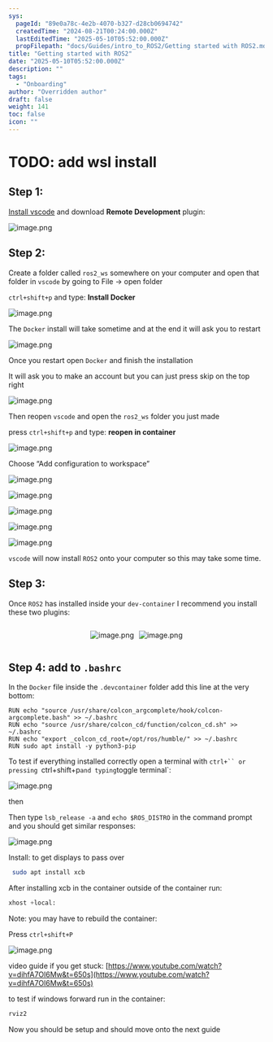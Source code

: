 ```yaml
---
sys:
  pageId: "89e0a78c-4e2b-4070-b327-d28cb0694742"
  createdTime: "2024-08-21T00:24:00.000Z"
  lastEditedTime: "2025-05-10T05:52:00.000Z"
  propFilepath: "docs/Guides/intro_to_ROS2/Getting started with ROS2.md"
title: "Getting started with ROS2"
date: "2025-05-10T05:52:00.000Z"
description: ""
tags:
  - "Onboarding"
author: "Overridden author"
draft: false
weight: 141
toc: false
icon: ""
---
```


# TODO: add wsl install

## Step 1:

[Install vscode](https://code.visualstudio.com/download) and download **Remote Development** plugin:

![image.png](https://prod-files-secure.s3.us-west-2.amazonaws.com/d518164a-d88e-44d1-a4ee-3adb3bd8bce0/efb52993-1881-4a40-b95e-6f020334f022/image.png?X-Amz-Algorithm=AWS4-HMAC-SHA256&X-Amz-Content-Sha256=UNSIGNED-PAYLOAD&X-Amz-Credential=ASIAZI2LB4667N3RGO5Y%2F20250720%2Fus-west-2%2Fs3%2Faws4_request&X-Amz-Date=20250720T040330Z&X-Amz-Expires=3600&X-Amz-Security-Token=IQoJb3JpZ2luX2VjEJr%2F%2F%2F%2F%2F%2F%2F%2F%2F%2FwEaCXVzLXdlc3QtMiJIMEYCIQDyb3rTri%2BAemPcjoJl3IWBZZ95MxLTdlt6JVyPmNsChAIhAJC%2ByfQCkv2Lm3C8GUyZrldklVJp8YmvP08h7URQDcPqKogECLP%2F%2F%2F%2F%2F%2F%2F%2F%2F%2FwEQABoMNjM3NDIzMTgzODA1IgxACMb1wmSdlMwr3Ecq3ANmwd4u%2Bl2Y%2B5m9GqajzSTnKtF7mjFk77qLOAY5J5VsQu2%2BeY4zxp080GMfnTIAoji2MreJue4vsDiuhigsdqq%2BapnuZNXpEq8kJly8k%2FtwLy8OfLVEKoDtMI1y04anz%2Bj9X35g5%2FA9iffv3%2BbHHsG%2B1Y6BxWHX4ralG4j93g9M%2FgMOWBcHnUtsxM3riLNfnUP9Zj%2FIBKoGwAoA2lYN%2BUpJNOq7xJzML6aPvi5yUE2RM2IETFk81mJ94PKCpsypOH0WHanpXePxWKJciTfzW8yJr9ma9PVSyZaHfpumBWqWoTrcv4qKjkQVdfzyPfDKmXNlw1laEOkZZHfeX2F2InnfihGDCyLe%2BJV6rB9wnu3PBQQ5%2FaCQG8LeHzPsiHATT2nBCOo9CPlFTiO%2FHAeij1TO4ufW9sxmuksIIOAlS7JDEQkhf2rIBNiIcd63F2n8QBnr0adyGPgU1pUQdAgrsX9X1ouNdD4Qn6o8hvIYDTWeVdZKSYEfHHUM3I1yJid9K1YRxljqbMkbA7gnpQ3eFvmWR3LjcsO1XLISTclEEe8oGH%2F1v8%2BCYQMjrjOganiTksZuNQDF0HmPiq7ut13ENW%2BCRtw2qW7LVkCfyOnrhXlP4%2BrM1%2F5zgFf3nYDRaTDrlvHDBjqkARUtfK2RAdvLvpVA8WzvROwR9Tss4HGvpxfRSdcQDg8tDZYh0chVSErsmQN2QnoqTMgNDJucOPWkLqxhmNkKN1GNPGyd%2BiGdPfZJkr8MQYDRbIZOQLLPx0AYVfcPW4YRdRuCk1x5ghKPpa9ucvlHkKwFK2RudFqrwuDVUcv1kpulOq9WhV1BDCk1kbBQj%2BkFLkWEUUyU7EiiwZb8T1CpVenW7pMV&X-Amz-Signature=953c982a64f92fe60782845052b49ab70a32f54d7b1e8e2380858c94d48b0402&X-Amz-SignedHeaders=host&x-amz-checksum-mode=ENABLED&x-id=GetObject)

## Step 2:

Create a folder called `ros2_ws` somewhere on your computer and open that folder in `vscode` by going to File → open folder 

`ctrl+shift+p` and type: **Install Docker**

![image.png](https://prod-files-secure.s3.us-west-2.amazonaws.com/d518164a-d88e-44d1-a4ee-3adb3bd8bce0/2269dc0e-1cd5-47ff-bceb-c04ad9b2eab0/image.png?X-Amz-Algorithm=AWS4-HMAC-SHA256&X-Amz-Content-Sha256=UNSIGNED-PAYLOAD&X-Amz-Credential=ASIAZI2LB4667N3RGO5Y%2F20250720%2Fus-west-2%2Fs3%2Faws4_request&X-Amz-Date=20250720T040330Z&X-Amz-Expires=3600&X-Amz-Security-Token=IQoJb3JpZ2luX2VjEJr%2F%2F%2F%2F%2F%2F%2F%2F%2F%2FwEaCXVzLXdlc3QtMiJIMEYCIQDyb3rTri%2BAemPcjoJl3IWBZZ95MxLTdlt6JVyPmNsChAIhAJC%2ByfQCkv2Lm3C8GUyZrldklVJp8YmvP08h7URQDcPqKogECLP%2F%2F%2F%2F%2F%2F%2F%2F%2F%2FwEQABoMNjM3NDIzMTgzODA1IgxACMb1wmSdlMwr3Ecq3ANmwd4u%2Bl2Y%2B5m9GqajzSTnKtF7mjFk77qLOAY5J5VsQu2%2BeY4zxp080GMfnTIAoji2MreJue4vsDiuhigsdqq%2BapnuZNXpEq8kJly8k%2FtwLy8OfLVEKoDtMI1y04anz%2Bj9X35g5%2FA9iffv3%2BbHHsG%2B1Y6BxWHX4ralG4j93g9M%2FgMOWBcHnUtsxM3riLNfnUP9Zj%2FIBKoGwAoA2lYN%2BUpJNOq7xJzML6aPvi5yUE2RM2IETFk81mJ94PKCpsypOH0WHanpXePxWKJciTfzW8yJr9ma9PVSyZaHfpumBWqWoTrcv4qKjkQVdfzyPfDKmXNlw1laEOkZZHfeX2F2InnfihGDCyLe%2BJV6rB9wnu3PBQQ5%2FaCQG8LeHzPsiHATT2nBCOo9CPlFTiO%2FHAeij1TO4ufW9sxmuksIIOAlS7JDEQkhf2rIBNiIcd63F2n8QBnr0adyGPgU1pUQdAgrsX9X1ouNdD4Qn6o8hvIYDTWeVdZKSYEfHHUM3I1yJid9K1YRxljqbMkbA7gnpQ3eFvmWR3LjcsO1XLISTclEEe8oGH%2F1v8%2BCYQMjrjOganiTksZuNQDF0HmPiq7ut13ENW%2BCRtw2qW7LVkCfyOnrhXlP4%2BrM1%2F5zgFf3nYDRaTDrlvHDBjqkARUtfK2RAdvLvpVA8WzvROwR9Tss4HGvpxfRSdcQDg8tDZYh0chVSErsmQN2QnoqTMgNDJucOPWkLqxhmNkKN1GNPGyd%2BiGdPfZJkr8MQYDRbIZOQLLPx0AYVfcPW4YRdRuCk1x5ghKPpa9ucvlHkKwFK2RudFqrwuDVUcv1kpulOq9WhV1BDCk1kbBQj%2BkFLkWEUUyU7EiiwZb8T1CpVenW7pMV&X-Amz-Signature=08d7c09d3d9d2dbbd73dde6a91641d5f4ff43f7541ff23fe0527607d5d56dde3&X-Amz-SignedHeaders=host&x-amz-checksum-mode=ENABLED&x-id=GetObject)

The `Docker` install will take sometime and at the end it will ask you to restart

![image.png](https://prod-files-secure.s3.us-west-2.amazonaws.com/d518164a-d88e-44d1-a4ee-3adb3bd8bce0/ed233f78-be33-4b1f-b89c-9c346c0e961e/image.png?X-Amz-Algorithm=AWS4-HMAC-SHA256&X-Amz-Content-Sha256=UNSIGNED-PAYLOAD&X-Amz-Credential=ASIAZI2LB4667N3RGO5Y%2F20250720%2Fus-west-2%2Fs3%2Faws4_request&X-Amz-Date=20250720T040330Z&X-Amz-Expires=3600&X-Amz-Security-Token=IQoJb3JpZ2luX2VjEJr%2F%2F%2F%2F%2F%2F%2F%2F%2F%2FwEaCXVzLXdlc3QtMiJIMEYCIQDyb3rTri%2BAemPcjoJl3IWBZZ95MxLTdlt6JVyPmNsChAIhAJC%2ByfQCkv2Lm3C8GUyZrldklVJp8YmvP08h7URQDcPqKogECLP%2F%2F%2F%2F%2F%2F%2F%2F%2F%2FwEQABoMNjM3NDIzMTgzODA1IgxACMb1wmSdlMwr3Ecq3ANmwd4u%2Bl2Y%2B5m9GqajzSTnKtF7mjFk77qLOAY5J5VsQu2%2BeY4zxp080GMfnTIAoji2MreJue4vsDiuhigsdqq%2BapnuZNXpEq8kJly8k%2FtwLy8OfLVEKoDtMI1y04anz%2Bj9X35g5%2FA9iffv3%2BbHHsG%2B1Y6BxWHX4ralG4j93g9M%2FgMOWBcHnUtsxM3riLNfnUP9Zj%2FIBKoGwAoA2lYN%2BUpJNOq7xJzML6aPvi5yUE2RM2IETFk81mJ94PKCpsypOH0WHanpXePxWKJciTfzW8yJr9ma9PVSyZaHfpumBWqWoTrcv4qKjkQVdfzyPfDKmXNlw1laEOkZZHfeX2F2InnfihGDCyLe%2BJV6rB9wnu3PBQQ5%2FaCQG8LeHzPsiHATT2nBCOo9CPlFTiO%2FHAeij1TO4ufW9sxmuksIIOAlS7JDEQkhf2rIBNiIcd63F2n8QBnr0adyGPgU1pUQdAgrsX9X1ouNdD4Qn6o8hvIYDTWeVdZKSYEfHHUM3I1yJid9K1YRxljqbMkbA7gnpQ3eFvmWR3LjcsO1XLISTclEEe8oGH%2F1v8%2BCYQMjrjOganiTksZuNQDF0HmPiq7ut13ENW%2BCRtw2qW7LVkCfyOnrhXlP4%2BrM1%2F5zgFf3nYDRaTDrlvHDBjqkARUtfK2RAdvLvpVA8WzvROwR9Tss4HGvpxfRSdcQDg8tDZYh0chVSErsmQN2QnoqTMgNDJucOPWkLqxhmNkKN1GNPGyd%2BiGdPfZJkr8MQYDRbIZOQLLPx0AYVfcPW4YRdRuCk1x5ghKPpa9ucvlHkKwFK2RudFqrwuDVUcv1kpulOq9WhV1BDCk1kbBQj%2BkFLkWEUUyU7EiiwZb8T1CpVenW7pMV&X-Amz-Signature=221e18483138696e599f04f39e6c255f67d11e6fb9831e9ef930bf60af88a7bd&X-Amz-SignedHeaders=host&x-amz-checksum-mode=ENABLED&x-id=GetObject)

Once you restart open `Docker` and finish the installation

It will ask you to make an account but you can just press skip on the top right

![image.png](https://prod-files-secure.s3.us-west-2.amazonaws.com/d518164a-d88e-44d1-a4ee-3adb3bd8bce0/21010ad9-1659-4fd9-9f59-9932a09b2a3d/image.png?X-Amz-Algorithm=AWS4-HMAC-SHA256&X-Amz-Content-Sha256=UNSIGNED-PAYLOAD&X-Amz-Credential=ASIAZI2LB4667N3RGO5Y%2F20250720%2Fus-west-2%2Fs3%2Faws4_request&X-Amz-Date=20250720T040330Z&X-Amz-Expires=3600&X-Amz-Security-Token=IQoJb3JpZ2luX2VjEJr%2F%2F%2F%2F%2F%2F%2F%2F%2F%2FwEaCXVzLXdlc3QtMiJIMEYCIQDyb3rTri%2BAemPcjoJl3IWBZZ95MxLTdlt6JVyPmNsChAIhAJC%2ByfQCkv2Lm3C8GUyZrldklVJp8YmvP08h7URQDcPqKogECLP%2F%2F%2F%2F%2F%2F%2F%2F%2F%2FwEQABoMNjM3NDIzMTgzODA1IgxACMb1wmSdlMwr3Ecq3ANmwd4u%2Bl2Y%2B5m9GqajzSTnKtF7mjFk77qLOAY5J5VsQu2%2BeY4zxp080GMfnTIAoji2MreJue4vsDiuhigsdqq%2BapnuZNXpEq8kJly8k%2FtwLy8OfLVEKoDtMI1y04anz%2Bj9X35g5%2FA9iffv3%2BbHHsG%2B1Y6BxWHX4ralG4j93g9M%2FgMOWBcHnUtsxM3riLNfnUP9Zj%2FIBKoGwAoA2lYN%2BUpJNOq7xJzML6aPvi5yUE2RM2IETFk81mJ94PKCpsypOH0WHanpXePxWKJciTfzW8yJr9ma9PVSyZaHfpumBWqWoTrcv4qKjkQVdfzyPfDKmXNlw1laEOkZZHfeX2F2InnfihGDCyLe%2BJV6rB9wnu3PBQQ5%2FaCQG8LeHzPsiHATT2nBCOo9CPlFTiO%2FHAeij1TO4ufW9sxmuksIIOAlS7JDEQkhf2rIBNiIcd63F2n8QBnr0adyGPgU1pUQdAgrsX9X1ouNdD4Qn6o8hvIYDTWeVdZKSYEfHHUM3I1yJid9K1YRxljqbMkbA7gnpQ3eFvmWR3LjcsO1XLISTclEEe8oGH%2F1v8%2BCYQMjrjOganiTksZuNQDF0HmPiq7ut13ENW%2BCRtw2qW7LVkCfyOnrhXlP4%2BrM1%2F5zgFf3nYDRaTDrlvHDBjqkARUtfK2RAdvLvpVA8WzvROwR9Tss4HGvpxfRSdcQDg8tDZYh0chVSErsmQN2QnoqTMgNDJucOPWkLqxhmNkKN1GNPGyd%2BiGdPfZJkr8MQYDRbIZOQLLPx0AYVfcPW4YRdRuCk1x5ghKPpa9ucvlHkKwFK2RudFqrwuDVUcv1kpulOq9WhV1BDCk1kbBQj%2BkFLkWEUUyU7EiiwZb8T1CpVenW7pMV&X-Amz-Signature=192378340304a48800c7ee83a015133762704696af53be182b52b13d5c36bfcc&X-Amz-SignedHeaders=host&x-amz-checksum-mode=ENABLED&x-id=GetObject)

Then reopen `vscode` and open the `ros2_ws` folder you just made

press `ctrl+shift+p` and type: **reopen in container**

![image.png](https://prod-files-secure.s3.us-west-2.amazonaws.com/d518164a-d88e-44d1-a4ee-3adb3bd8bce0/4e93b8c2-41ad-488c-8095-c74205196118/image.png?X-Amz-Algorithm=AWS4-HMAC-SHA256&X-Amz-Content-Sha256=UNSIGNED-PAYLOAD&X-Amz-Credential=ASIAZI2LB4667N3RGO5Y%2F20250720%2Fus-west-2%2Fs3%2Faws4_request&X-Amz-Date=20250720T040330Z&X-Amz-Expires=3600&X-Amz-Security-Token=IQoJb3JpZ2luX2VjEJr%2F%2F%2F%2F%2F%2F%2F%2F%2F%2FwEaCXVzLXdlc3QtMiJIMEYCIQDyb3rTri%2BAemPcjoJl3IWBZZ95MxLTdlt6JVyPmNsChAIhAJC%2ByfQCkv2Lm3C8GUyZrldklVJp8YmvP08h7URQDcPqKogECLP%2F%2F%2F%2F%2F%2F%2F%2F%2F%2FwEQABoMNjM3NDIzMTgzODA1IgxACMb1wmSdlMwr3Ecq3ANmwd4u%2Bl2Y%2B5m9GqajzSTnKtF7mjFk77qLOAY5J5VsQu2%2BeY4zxp080GMfnTIAoji2MreJue4vsDiuhigsdqq%2BapnuZNXpEq8kJly8k%2FtwLy8OfLVEKoDtMI1y04anz%2Bj9X35g5%2FA9iffv3%2BbHHsG%2B1Y6BxWHX4ralG4j93g9M%2FgMOWBcHnUtsxM3riLNfnUP9Zj%2FIBKoGwAoA2lYN%2BUpJNOq7xJzML6aPvi5yUE2RM2IETFk81mJ94PKCpsypOH0WHanpXePxWKJciTfzW8yJr9ma9PVSyZaHfpumBWqWoTrcv4qKjkQVdfzyPfDKmXNlw1laEOkZZHfeX2F2InnfihGDCyLe%2BJV6rB9wnu3PBQQ5%2FaCQG8LeHzPsiHATT2nBCOo9CPlFTiO%2FHAeij1TO4ufW9sxmuksIIOAlS7JDEQkhf2rIBNiIcd63F2n8QBnr0adyGPgU1pUQdAgrsX9X1ouNdD4Qn6o8hvIYDTWeVdZKSYEfHHUM3I1yJid9K1YRxljqbMkbA7gnpQ3eFvmWR3LjcsO1XLISTclEEe8oGH%2F1v8%2BCYQMjrjOganiTksZuNQDF0HmPiq7ut13ENW%2BCRtw2qW7LVkCfyOnrhXlP4%2BrM1%2F5zgFf3nYDRaTDrlvHDBjqkARUtfK2RAdvLvpVA8WzvROwR9Tss4HGvpxfRSdcQDg8tDZYh0chVSErsmQN2QnoqTMgNDJucOPWkLqxhmNkKN1GNPGyd%2BiGdPfZJkr8MQYDRbIZOQLLPx0AYVfcPW4YRdRuCk1x5ghKPpa9ucvlHkKwFK2RudFqrwuDVUcv1kpulOq9WhV1BDCk1kbBQj%2BkFLkWEUUyU7EiiwZb8T1CpVenW7pMV&X-Amz-Signature=56ca2aee2cec8053dcc74b50c7c53072c17a2e799b1d827e1aa23d40b7639f38&X-Amz-SignedHeaders=host&x-amz-checksum-mode=ENABLED&x-id=GetObject)

Choose “Add configuration to workspace”

![image.png](https://prod-files-secure.s3.us-west-2.amazonaws.com/d518164a-d88e-44d1-a4ee-3adb3bd8bce0/9560b282-5060-4989-ba37-97e7b2c22476/image.png?X-Amz-Algorithm=AWS4-HMAC-SHA256&X-Amz-Content-Sha256=UNSIGNED-PAYLOAD&X-Amz-Credential=ASIAZI2LB4667N3RGO5Y%2F20250720%2Fus-west-2%2Fs3%2Faws4_request&X-Amz-Date=20250720T040330Z&X-Amz-Expires=3600&X-Amz-Security-Token=IQoJb3JpZ2luX2VjEJr%2F%2F%2F%2F%2F%2F%2F%2F%2F%2FwEaCXVzLXdlc3QtMiJIMEYCIQDyb3rTri%2BAemPcjoJl3IWBZZ95MxLTdlt6JVyPmNsChAIhAJC%2ByfQCkv2Lm3C8GUyZrldklVJp8YmvP08h7URQDcPqKogECLP%2F%2F%2F%2F%2F%2F%2F%2F%2F%2FwEQABoMNjM3NDIzMTgzODA1IgxACMb1wmSdlMwr3Ecq3ANmwd4u%2Bl2Y%2B5m9GqajzSTnKtF7mjFk77qLOAY5J5VsQu2%2BeY4zxp080GMfnTIAoji2MreJue4vsDiuhigsdqq%2BapnuZNXpEq8kJly8k%2FtwLy8OfLVEKoDtMI1y04anz%2Bj9X35g5%2FA9iffv3%2BbHHsG%2B1Y6BxWHX4ralG4j93g9M%2FgMOWBcHnUtsxM3riLNfnUP9Zj%2FIBKoGwAoA2lYN%2BUpJNOq7xJzML6aPvi5yUE2RM2IETFk81mJ94PKCpsypOH0WHanpXePxWKJciTfzW8yJr9ma9PVSyZaHfpumBWqWoTrcv4qKjkQVdfzyPfDKmXNlw1laEOkZZHfeX2F2InnfihGDCyLe%2BJV6rB9wnu3PBQQ5%2FaCQG8LeHzPsiHATT2nBCOo9CPlFTiO%2FHAeij1TO4ufW9sxmuksIIOAlS7JDEQkhf2rIBNiIcd63F2n8QBnr0adyGPgU1pUQdAgrsX9X1ouNdD4Qn6o8hvIYDTWeVdZKSYEfHHUM3I1yJid9K1YRxljqbMkbA7gnpQ3eFvmWR3LjcsO1XLISTclEEe8oGH%2F1v8%2BCYQMjrjOganiTksZuNQDF0HmPiq7ut13ENW%2BCRtw2qW7LVkCfyOnrhXlP4%2BrM1%2F5zgFf3nYDRaTDrlvHDBjqkARUtfK2RAdvLvpVA8WzvROwR9Tss4HGvpxfRSdcQDg8tDZYh0chVSErsmQN2QnoqTMgNDJucOPWkLqxhmNkKN1GNPGyd%2BiGdPfZJkr8MQYDRbIZOQLLPx0AYVfcPW4YRdRuCk1x5ghKPpa9ucvlHkKwFK2RudFqrwuDVUcv1kpulOq9WhV1BDCk1kbBQj%2BkFLkWEUUyU7EiiwZb8T1CpVenW7pMV&X-Amz-Signature=a1950c067d9f20aeef6d7b140d54bb19103273b95fd9af2093fd7a95441c2952&X-Amz-SignedHeaders=host&x-amz-checksum-mode=ENABLED&x-id=GetObject)

![image.png](https://prod-files-secure.s3.us-west-2.amazonaws.com/d518164a-d88e-44d1-a4ee-3adb3bd8bce0/2ee63f81-886b-48e8-a553-dc6e5eac99e4/image.png?X-Amz-Algorithm=AWS4-HMAC-SHA256&X-Amz-Content-Sha256=UNSIGNED-PAYLOAD&X-Amz-Credential=ASIAZI2LB4667N3RGO5Y%2F20250720%2Fus-west-2%2Fs3%2Faws4_request&X-Amz-Date=20250720T040330Z&X-Amz-Expires=3600&X-Amz-Security-Token=IQoJb3JpZ2luX2VjEJr%2F%2F%2F%2F%2F%2F%2F%2F%2F%2FwEaCXVzLXdlc3QtMiJIMEYCIQDyb3rTri%2BAemPcjoJl3IWBZZ95MxLTdlt6JVyPmNsChAIhAJC%2ByfQCkv2Lm3C8GUyZrldklVJp8YmvP08h7URQDcPqKogECLP%2F%2F%2F%2F%2F%2F%2F%2F%2F%2FwEQABoMNjM3NDIzMTgzODA1IgxACMb1wmSdlMwr3Ecq3ANmwd4u%2Bl2Y%2B5m9GqajzSTnKtF7mjFk77qLOAY5J5VsQu2%2BeY4zxp080GMfnTIAoji2MreJue4vsDiuhigsdqq%2BapnuZNXpEq8kJly8k%2FtwLy8OfLVEKoDtMI1y04anz%2Bj9X35g5%2FA9iffv3%2BbHHsG%2B1Y6BxWHX4ralG4j93g9M%2FgMOWBcHnUtsxM3riLNfnUP9Zj%2FIBKoGwAoA2lYN%2BUpJNOq7xJzML6aPvi5yUE2RM2IETFk81mJ94PKCpsypOH0WHanpXePxWKJciTfzW8yJr9ma9PVSyZaHfpumBWqWoTrcv4qKjkQVdfzyPfDKmXNlw1laEOkZZHfeX2F2InnfihGDCyLe%2BJV6rB9wnu3PBQQ5%2FaCQG8LeHzPsiHATT2nBCOo9CPlFTiO%2FHAeij1TO4ufW9sxmuksIIOAlS7JDEQkhf2rIBNiIcd63F2n8QBnr0adyGPgU1pUQdAgrsX9X1ouNdD4Qn6o8hvIYDTWeVdZKSYEfHHUM3I1yJid9K1YRxljqbMkbA7gnpQ3eFvmWR3LjcsO1XLISTclEEe8oGH%2F1v8%2BCYQMjrjOganiTksZuNQDF0HmPiq7ut13ENW%2BCRtw2qW7LVkCfyOnrhXlP4%2BrM1%2F5zgFf3nYDRaTDrlvHDBjqkARUtfK2RAdvLvpVA8WzvROwR9Tss4HGvpxfRSdcQDg8tDZYh0chVSErsmQN2QnoqTMgNDJucOPWkLqxhmNkKN1GNPGyd%2BiGdPfZJkr8MQYDRbIZOQLLPx0AYVfcPW4YRdRuCk1x5ghKPpa9ucvlHkKwFK2RudFqrwuDVUcv1kpulOq9WhV1BDCk1kbBQj%2BkFLkWEUUyU7EiiwZb8T1CpVenW7pMV&X-Amz-Signature=38eaabf2baaa5b5707e10e456aca96a149860dcdd1f9e072c89d797722e0323c&X-Amz-SignedHeaders=host&x-amz-checksum-mode=ENABLED&x-id=GetObject)

![image.png](https://prod-files-secure.s3.us-west-2.amazonaws.com/d518164a-d88e-44d1-a4ee-3adb3bd8bce0/ae1580b2-b048-407e-aed9-b584224a7a04/image.png?X-Amz-Algorithm=AWS4-HMAC-SHA256&X-Amz-Content-Sha256=UNSIGNED-PAYLOAD&X-Amz-Credential=ASIAZI2LB4667N3RGO5Y%2F20250720%2Fus-west-2%2Fs3%2Faws4_request&X-Amz-Date=20250720T040330Z&X-Amz-Expires=3600&X-Amz-Security-Token=IQoJb3JpZ2luX2VjEJr%2F%2F%2F%2F%2F%2F%2F%2F%2F%2FwEaCXVzLXdlc3QtMiJIMEYCIQDyb3rTri%2BAemPcjoJl3IWBZZ95MxLTdlt6JVyPmNsChAIhAJC%2ByfQCkv2Lm3C8GUyZrldklVJp8YmvP08h7URQDcPqKogECLP%2F%2F%2F%2F%2F%2F%2F%2F%2F%2FwEQABoMNjM3NDIzMTgzODA1IgxACMb1wmSdlMwr3Ecq3ANmwd4u%2Bl2Y%2B5m9GqajzSTnKtF7mjFk77qLOAY5J5VsQu2%2BeY4zxp080GMfnTIAoji2MreJue4vsDiuhigsdqq%2BapnuZNXpEq8kJly8k%2FtwLy8OfLVEKoDtMI1y04anz%2Bj9X35g5%2FA9iffv3%2BbHHsG%2B1Y6BxWHX4ralG4j93g9M%2FgMOWBcHnUtsxM3riLNfnUP9Zj%2FIBKoGwAoA2lYN%2BUpJNOq7xJzML6aPvi5yUE2RM2IETFk81mJ94PKCpsypOH0WHanpXePxWKJciTfzW8yJr9ma9PVSyZaHfpumBWqWoTrcv4qKjkQVdfzyPfDKmXNlw1laEOkZZHfeX2F2InnfihGDCyLe%2BJV6rB9wnu3PBQQ5%2FaCQG8LeHzPsiHATT2nBCOo9CPlFTiO%2FHAeij1TO4ufW9sxmuksIIOAlS7JDEQkhf2rIBNiIcd63F2n8QBnr0adyGPgU1pUQdAgrsX9X1ouNdD4Qn6o8hvIYDTWeVdZKSYEfHHUM3I1yJid9K1YRxljqbMkbA7gnpQ3eFvmWR3LjcsO1XLISTclEEe8oGH%2F1v8%2BCYQMjrjOganiTksZuNQDF0HmPiq7ut13ENW%2BCRtw2qW7LVkCfyOnrhXlP4%2BrM1%2F5zgFf3nYDRaTDrlvHDBjqkARUtfK2RAdvLvpVA8WzvROwR9Tss4HGvpxfRSdcQDg8tDZYh0chVSErsmQN2QnoqTMgNDJucOPWkLqxhmNkKN1GNPGyd%2BiGdPfZJkr8MQYDRbIZOQLLPx0AYVfcPW4YRdRuCk1x5ghKPpa9ucvlHkKwFK2RudFqrwuDVUcv1kpulOq9WhV1BDCk1kbBQj%2BkFLkWEUUyU7EiiwZb8T1CpVenW7pMV&X-Amz-Signature=479f99079720f5c2ad7d782562b2f1922fcd9e8ceca5492816ba81e75db9ef89&X-Amz-SignedHeaders=host&x-amz-checksum-mode=ENABLED&x-id=GetObject)

![image.png](https://prod-files-secure.s3.us-west-2.amazonaws.com/d518164a-d88e-44d1-a4ee-3adb3bd8bce0/53255b28-f75e-430f-b9e3-c0ac8577e42b/image.png?X-Amz-Algorithm=AWS4-HMAC-SHA256&X-Amz-Content-Sha256=UNSIGNED-PAYLOAD&X-Amz-Credential=ASIAZI2LB4667N3RGO5Y%2F20250720%2Fus-west-2%2Fs3%2Faws4_request&X-Amz-Date=20250720T040330Z&X-Amz-Expires=3600&X-Amz-Security-Token=IQoJb3JpZ2luX2VjEJr%2F%2F%2F%2F%2F%2F%2F%2F%2F%2FwEaCXVzLXdlc3QtMiJIMEYCIQDyb3rTri%2BAemPcjoJl3IWBZZ95MxLTdlt6JVyPmNsChAIhAJC%2ByfQCkv2Lm3C8GUyZrldklVJp8YmvP08h7URQDcPqKogECLP%2F%2F%2F%2F%2F%2F%2F%2F%2F%2FwEQABoMNjM3NDIzMTgzODA1IgxACMb1wmSdlMwr3Ecq3ANmwd4u%2Bl2Y%2B5m9GqajzSTnKtF7mjFk77qLOAY5J5VsQu2%2BeY4zxp080GMfnTIAoji2MreJue4vsDiuhigsdqq%2BapnuZNXpEq8kJly8k%2FtwLy8OfLVEKoDtMI1y04anz%2Bj9X35g5%2FA9iffv3%2BbHHsG%2B1Y6BxWHX4ralG4j93g9M%2FgMOWBcHnUtsxM3riLNfnUP9Zj%2FIBKoGwAoA2lYN%2BUpJNOq7xJzML6aPvi5yUE2RM2IETFk81mJ94PKCpsypOH0WHanpXePxWKJciTfzW8yJr9ma9PVSyZaHfpumBWqWoTrcv4qKjkQVdfzyPfDKmXNlw1laEOkZZHfeX2F2InnfihGDCyLe%2BJV6rB9wnu3PBQQ5%2FaCQG8LeHzPsiHATT2nBCOo9CPlFTiO%2FHAeij1TO4ufW9sxmuksIIOAlS7JDEQkhf2rIBNiIcd63F2n8QBnr0adyGPgU1pUQdAgrsX9X1ouNdD4Qn6o8hvIYDTWeVdZKSYEfHHUM3I1yJid9K1YRxljqbMkbA7gnpQ3eFvmWR3LjcsO1XLISTclEEe8oGH%2F1v8%2BCYQMjrjOganiTksZuNQDF0HmPiq7ut13ENW%2BCRtw2qW7LVkCfyOnrhXlP4%2BrM1%2F5zgFf3nYDRaTDrlvHDBjqkARUtfK2RAdvLvpVA8WzvROwR9Tss4HGvpxfRSdcQDg8tDZYh0chVSErsmQN2QnoqTMgNDJucOPWkLqxhmNkKN1GNPGyd%2BiGdPfZJkr8MQYDRbIZOQLLPx0AYVfcPW4YRdRuCk1x5ghKPpa9ucvlHkKwFK2RudFqrwuDVUcv1kpulOq9WhV1BDCk1kbBQj%2BkFLkWEUUyU7EiiwZb8T1CpVenW7pMV&X-Amz-Signature=8cce41d5f8922b55d65bd1ea115e5a0d0bad9c92d8121f89f1f754bd9173385a&X-Amz-SignedHeaders=host&x-amz-checksum-mode=ENABLED&x-id=GetObject)

![image.png](https://prod-files-secure.s3.us-west-2.amazonaws.com/d518164a-d88e-44d1-a4ee-3adb3bd8bce0/7c562767-5af9-4ffb-97d1-327bcdf4ee00/image.png?X-Amz-Algorithm=AWS4-HMAC-SHA256&X-Amz-Content-Sha256=UNSIGNED-PAYLOAD&X-Amz-Credential=ASIAZI2LB4667N3RGO5Y%2F20250720%2Fus-west-2%2Fs3%2Faws4_request&X-Amz-Date=20250720T040330Z&X-Amz-Expires=3600&X-Amz-Security-Token=IQoJb3JpZ2luX2VjEJr%2F%2F%2F%2F%2F%2F%2F%2F%2F%2FwEaCXVzLXdlc3QtMiJIMEYCIQDyb3rTri%2BAemPcjoJl3IWBZZ95MxLTdlt6JVyPmNsChAIhAJC%2ByfQCkv2Lm3C8GUyZrldklVJp8YmvP08h7URQDcPqKogECLP%2F%2F%2F%2F%2F%2F%2F%2F%2F%2FwEQABoMNjM3NDIzMTgzODA1IgxACMb1wmSdlMwr3Ecq3ANmwd4u%2Bl2Y%2B5m9GqajzSTnKtF7mjFk77qLOAY5J5VsQu2%2BeY4zxp080GMfnTIAoji2MreJue4vsDiuhigsdqq%2BapnuZNXpEq8kJly8k%2FtwLy8OfLVEKoDtMI1y04anz%2Bj9X35g5%2FA9iffv3%2BbHHsG%2B1Y6BxWHX4ralG4j93g9M%2FgMOWBcHnUtsxM3riLNfnUP9Zj%2FIBKoGwAoA2lYN%2BUpJNOq7xJzML6aPvi5yUE2RM2IETFk81mJ94PKCpsypOH0WHanpXePxWKJciTfzW8yJr9ma9PVSyZaHfpumBWqWoTrcv4qKjkQVdfzyPfDKmXNlw1laEOkZZHfeX2F2InnfihGDCyLe%2BJV6rB9wnu3PBQQ5%2FaCQG8LeHzPsiHATT2nBCOo9CPlFTiO%2FHAeij1TO4ufW9sxmuksIIOAlS7JDEQkhf2rIBNiIcd63F2n8QBnr0adyGPgU1pUQdAgrsX9X1ouNdD4Qn6o8hvIYDTWeVdZKSYEfHHUM3I1yJid9K1YRxljqbMkbA7gnpQ3eFvmWR3LjcsO1XLISTclEEe8oGH%2F1v8%2BCYQMjrjOganiTksZuNQDF0HmPiq7ut13ENW%2BCRtw2qW7LVkCfyOnrhXlP4%2BrM1%2F5zgFf3nYDRaTDrlvHDBjqkARUtfK2RAdvLvpVA8WzvROwR9Tss4HGvpxfRSdcQDg8tDZYh0chVSErsmQN2QnoqTMgNDJucOPWkLqxhmNkKN1GNPGyd%2BiGdPfZJkr8MQYDRbIZOQLLPx0AYVfcPW4YRdRuCk1x5ghKPpa9ucvlHkKwFK2RudFqrwuDVUcv1kpulOq9WhV1BDCk1kbBQj%2BkFLkWEUUyU7EiiwZb8T1CpVenW7pMV&X-Amz-Signature=5ca20b26a16b26d6a0380ab7beebe9500d60f57b3ff31d7eeb259ce6166a84ec&X-Amz-SignedHeaders=host&x-amz-checksum-mode=ENABLED&x-id=GetObject)

`vscode` will now install `ROS2` onto your computer so this may take some time.

## Step 3:

Once `ROS2` has installed inside your `dev-container` I recommend you install these two plugins:

<div style="display: flex;flex-direction: row; column-gap:10px; max-width: 630px;justify-content: center;">
<div>

![image.png](https://prod-files-secure.s3.us-west-2.amazonaws.com/d518164a-d88e-44d1-a4ee-3adb3bd8bce0/3fc3d550-5a54-4ba1-ba6b-faa01cdb7369/image.png?X-Amz-Algorithm=AWS4-HMAC-SHA256&X-Amz-Content-Sha256=UNSIGNED-PAYLOAD&X-Amz-Credential=ASIAZI2LB4663HCMWCVI%2F20250720%2Fus-west-2%2Fs3%2Faws4_request&X-Amz-Date=20250720T040331Z&X-Amz-Expires=3600&X-Amz-Security-Token=IQoJb3JpZ2luX2VjEJr%2F%2F%2F%2F%2F%2F%2F%2F%2F%2FwEaCXVzLXdlc3QtMiJHMEUCICUqmp78zl1guZH8PCcAkFqegGTHCHH2ZIlfgp7s9%2FDpAiEA%2Fkmz8G2AWq28gETtzmCYTwd5PMF5EimNT1iphXSaLxIqiAQIs%2F%2F%2F%2F%2F%2F%2F%2F%2F%2F%2FARAAGgw2Mzc0MjMxODM4MDUiDCWhtNG1%2FYq3J%2F5B0yrcA4uLZSxpceT7UyIqXXSPb3fhsLvpvHhuI3qmrH4JlnsQaf%2BnZt4HlidKwuDRBfwIO%2Bz1KKLHwRC8Iy1x5a7MzCNzeToE%2FKdSk2u5wl9eQVQBA7KGOyRxPJ%2FV%2Fej%2BDkjctaNOPs3mu%2BL2%2FfyU%2BimTX5zgsWir%2Btm8yDrWAKC%2B6cjTAp2Z2YGpZpo%2FbeYdLNYsZQlknrGRB5cHG%2FOk39F%2FKoIVPxtFF0DXs4zEfldLz%2FQc0qMLEMpI0C7FnBpgLyWXUtA6Z45tk3TetH7uyOUybBNcaWOOabGe8dqzrHc%2BmXQs0BEuLMeyl818nK0wY8VMxE%2FpyS50FL8NpUCrGtCDmqhOapCe0u4v7cTtsj%2B2ciWCNy8nJ3nt5Ef%2F1PCC%2FoGOEGQGD0k5Q1%2FHZut46ofs6bs4EtkBe1NQvhBoPDGpgvAiPka24YnIriUFlTYcQzUS4OL6ZM8Em1wyqif3hCqKJ8QS0lKU4ubfZoG6WJjJbyY4VozHS2pkuskTEXBzErarStaVJOdd51TZWJ7baD2IC%2Bm1DZql9YcmYnstOusGnz2DHAFjdDvmIM%2FpIwmJjqvDHaQmUmyFvuSVPV%2Fe5RborpK7gp0SYCRWB2MfLlmcWkTePrw6tZFx0X8X%2B1PZMJiX8cMGOqUBwa3PUvACtEhbtnuoUDagQ7BWg9Us7tKgYCsI9SGkn%2BjCkU7oo%2FgTdHxTGz6Ao4nJrvnYvywa5GpZhxDzXq3OEWnSh0ZdNe7fU3hz806oMf%2FQbBeyAmFqMf3Y%2Bw53s73WUuYMkhx8eYqUG4Pn54e3ZshLCtgmhDaPIrLLcLLcOJFP3U0zCQNqcHW9nd4knRFR6TLeeGYg5bU5OBHN25QH%2F6aSr04x&X-Amz-Signature=f1e77ae732597fd5a9f450b7e4506a6aa71bd342ce003cb251a255bc707fc255&X-Amz-SignedHeaders=host&x-amz-checksum-mode=ENABLED&x-id=GetObject)

</div>
<div>

![image.png](https://prod-files-secure.s3.us-west-2.amazonaws.com/d518164a-d88e-44d1-a4ee-3adb3bd8bce0/d994cc66-13c2-4093-a5a3-f84cf4601a82/image.png?X-Amz-Algorithm=AWS4-HMAC-SHA256&X-Amz-Content-Sha256=UNSIGNED-PAYLOAD&X-Amz-Credential=ASIAZI2LB466VLGUYB2N%2F20250720%2Fus-west-2%2Fs3%2Faws4_request&X-Amz-Date=20250720T040332Z&X-Amz-Expires=3600&X-Amz-Security-Token=IQoJb3JpZ2luX2VjEJr%2F%2F%2F%2F%2F%2F%2F%2F%2F%2FwEaCXVzLXdlc3QtMiJHMEUCIBP992Cpstv4p660CfXzMce2AXBlO7wduimijBG2H42lAiEAsxF0eckTl2WzCNxVtAZ4Czy2Xg1lJisDNtXjO4wYduUqiAQIs%2F%2F%2F%2F%2F%2F%2F%2F%2F%2F%2FARAAGgw2Mzc0MjMxODM4MDUiDGmFpos2Fy%2FhFO%2FVNyrcA%2FvGbsiRlPkuR8Pp5PtSlkF5FyRqgVejUlLv5O%2BYEFtrJuEFjFZxHZQ6A5gXyGxaim23eZXT%2BPZh8oDg5BiCbgtd3qObvsfmktOXry87IpSNCG0alat4DvYIIPfUvaZb2bE1LXkyVKI5ANKaPAdSRQYBN15jpTHVD8H5GECYIXo9C9%2Fvk9CMmSBZKSyst0wpyEG0veywbGAMMjvYTVgd4ShudK4CqLVoVtSANwAw1mpUoD1vV02JWOxzAXVevCGbiz2JTz4GMfggQxuw0zdWEHs4vrh5p5bfFyQTcgfkQuxn50npEyQl4A4ZNx%2FYuuEwmlx7Ai04%2FwGQn8JVJGUJyr7AbrbUjJlBDcy2kohuvGUnbVYqFNX%2FqyBV%2B9loIXA6Cmp5L20VL3lAxhissqBam2gAe7qKFUXav9C%2BJ7LbglLzVP0EdwLuJZqDzFYlUZgAHywU1KXD9ZihPpWVQQa3cCHaWGU6hRI%2BXjvq7D7i%2FeKdMHaT%2Fg0VvcYx5iOPSi%2FfAe0c1ilh6B%2B3WJiYxK0Ej%2BcNu80Mp43zeLwfTeGIJG7TWJd1MA%2FFpt%2BR287ZmLfi%2B7IPc7IY9o9UoD%2F0Rt7gqOZhnDORvH2qrjHfF5J5V9HCVBLvMZMeuntwy34YMJiY8cMGOqUBjyfA6muHtoKhSRzMFAcin6X%2BkuXVOC%2BICL6cmY7r5Gflzc1CKHA42Xl8MGkO0nKHx776yMrVk9K%2Fw4bRa4myqnKx%2FhkVauR19OPASGuFPpkfd3Rmn%2FeJRx6HSVB2mJffXNwqMaFb7vJVmm5MpVh%2Bo7H9B7cCbCTqkJaASE5AQmO6Xf0BLgHAR%2BTy49mwxKZM2QLzm7JyLgGQJ6lRsHqujrE6zdlZ&X-Amz-Signature=a47b4f9cd598880a3de1b3c713da9354efc2f4dfc622558fe4191a8ed02bd751&X-Amz-SignedHeaders=host&x-amz-checksum-mode=ENABLED&x-id=GetObject)

</div>
</div>

## Step 4: add to `.bashrc`

In the `Docker` file inside the `.devcontainer` folder add this line at the very bottom: 

```docker
RUN echo "source /usr/share/colcon_argcomplete/hook/colcon-argcomplete.bash" >> ~/.bashrc
RUN echo "source /usr/share/colcon_cd/function/colcon_cd.sh" >> ~/.bashrc
RUN echo "export _colcon_cd_root=/opt/ros/humble/" >> ~/.bashrc
RUN sudo apt install -y python3-pip 
```

To test if everything installed correctly open a terminal with `ctrl+`` or pressing `ctrl+shift+p` and typing `toggle terminal`:

![image.png](https://prod-files-secure.s3.us-west-2.amazonaws.com/d518164a-d88e-44d1-a4ee-3adb3bd8bce0/6a4943d8-b04e-4c02-9a58-775f3384d1a5/image.png?X-Amz-Algorithm=AWS4-HMAC-SHA256&X-Amz-Content-Sha256=UNSIGNED-PAYLOAD&X-Amz-Credential=ASIAZI2LB4667N3RGO5Y%2F20250720%2Fus-west-2%2Fs3%2Faws4_request&X-Amz-Date=20250720T040330Z&X-Amz-Expires=3600&X-Amz-Security-Token=IQoJb3JpZ2luX2VjEJr%2F%2F%2F%2F%2F%2F%2F%2F%2F%2FwEaCXVzLXdlc3QtMiJIMEYCIQDyb3rTri%2BAemPcjoJl3IWBZZ95MxLTdlt6JVyPmNsChAIhAJC%2ByfQCkv2Lm3C8GUyZrldklVJp8YmvP08h7URQDcPqKogECLP%2F%2F%2F%2F%2F%2F%2F%2F%2F%2FwEQABoMNjM3NDIzMTgzODA1IgxACMb1wmSdlMwr3Ecq3ANmwd4u%2Bl2Y%2B5m9GqajzSTnKtF7mjFk77qLOAY5J5VsQu2%2BeY4zxp080GMfnTIAoji2MreJue4vsDiuhigsdqq%2BapnuZNXpEq8kJly8k%2FtwLy8OfLVEKoDtMI1y04anz%2Bj9X35g5%2FA9iffv3%2BbHHsG%2B1Y6BxWHX4ralG4j93g9M%2FgMOWBcHnUtsxM3riLNfnUP9Zj%2FIBKoGwAoA2lYN%2BUpJNOq7xJzML6aPvi5yUE2RM2IETFk81mJ94PKCpsypOH0WHanpXePxWKJciTfzW8yJr9ma9PVSyZaHfpumBWqWoTrcv4qKjkQVdfzyPfDKmXNlw1laEOkZZHfeX2F2InnfihGDCyLe%2BJV6rB9wnu3PBQQ5%2FaCQG8LeHzPsiHATT2nBCOo9CPlFTiO%2FHAeij1TO4ufW9sxmuksIIOAlS7JDEQkhf2rIBNiIcd63F2n8QBnr0adyGPgU1pUQdAgrsX9X1ouNdD4Qn6o8hvIYDTWeVdZKSYEfHHUM3I1yJid9K1YRxljqbMkbA7gnpQ3eFvmWR3LjcsO1XLISTclEEe8oGH%2F1v8%2BCYQMjrjOganiTksZuNQDF0HmPiq7ut13ENW%2BCRtw2qW7LVkCfyOnrhXlP4%2BrM1%2F5zgFf3nYDRaTDrlvHDBjqkARUtfK2RAdvLvpVA8WzvROwR9Tss4HGvpxfRSdcQDg8tDZYh0chVSErsmQN2QnoqTMgNDJucOPWkLqxhmNkKN1GNPGyd%2BiGdPfZJkr8MQYDRbIZOQLLPx0AYVfcPW4YRdRuCk1x5ghKPpa9ucvlHkKwFK2RudFqrwuDVUcv1kpulOq9WhV1BDCk1kbBQj%2BkFLkWEUUyU7EiiwZb8T1CpVenW7pMV&X-Amz-Signature=f97da21a4f2b46a3571d9ead850785ad4287a2fe32c73a86c0f6d03f72044952&X-Amz-SignedHeaders=host&x-amz-checksum-mode=ENABLED&x-id=GetObject)

then 

Then type `lsb_release -a` and `echo $ROS_DISTRO` in the command prompt and you should get similar responses:

![image.png](https://prod-files-secure.s3.us-west-2.amazonaws.com/d518164a-d88e-44d1-a4ee-3adb3bd8bce0/3e635dec-a805-4e85-8b9e-d000e5b71a4e/image.png?X-Amz-Algorithm=AWS4-HMAC-SHA256&X-Amz-Content-Sha256=UNSIGNED-PAYLOAD&X-Amz-Credential=ASIAZI2LB4667N3RGO5Y%2F20250720%2Fus-west-2%2Fs3%2Faws4_request&X-Amz-Date=20250720T040330Z&X-Amz-Expires=3600&X-Amz-Security-Token=IQoJb3JpZ2luX2VjEJr%2F%2F%2F%2F%2F%2F%2F%2F%2F%2FwEaCXVzLXdlc3QtMiJIMEYCIQDyb3rTri%2BAemPcjoJl3IWBZZ95MxLTdlt6JVyPmNsChAIhAJC%2ByfQCkv2Lm3C8GUyZrldklVJp8YmvP08h7URQDcPqKogECLP%2F%2F%2F%2F%2F%2F%2F%2F%2F%2FwEQABoMNjM3NDIzMTgzODA1IgxACMb1wmSdlMwr3Ecq3ANmwd4u%2Bl2Y%2B5m9GqajzSTnKtF7mjFk77qLOAY5J5VsQu2%2BeY4zxp080GMfnTIAoji2MreJue4vsDiuhigsdqq%2BapnuZNXpEq8kJly8k%2FtwLy8OfLVEKoDtMI1y04anz%2Bj9X35g5%2FA9iffv3%2BbHHsG%2B1Y6BxWHX4ralG4j93g9M%2FgMOWBcHnUtsxM3riLNfnUP9Zj%2FIBKoGwAoA2lYN%2BUpJNOq7xJzML6aPvi5yUE2RM2IETFk81mJ94PKCpsypOH0WHanpXePxWKJciTfzW8yJr9ma9PVSyZaHfpumBWqWoTrcv4qKjkQVdfzyPfDKmXNlw1laEOkZZHfeX2F2InnfihGDCyLe%2BJV6rB9wnu3PBQQ5%2FaCQG8LeHzPsiHATT2nBCOo9CPlFTiO%2FHAeij1TO4ufW9sxmuksIIOAlS7JDEQkhf2rIBNiIcd63F2n8QBnr0adyGPgU1pUQdAgrsX9X1ouNdD4Qn6o8hvIYDTWeVdZKSYEfHHUM3I1yJid9K1YRxljqbMkbA7gnpQ3eFvmWR3LjcsO1XLISTclEEe8oGH%2F1v8%2BCYQMjrjOganiTksZuNQDF0HmPiq7ut13ENW%2BCRtw2qW7LVkCfyOnrhXlP4%2BrM1%2F5zgFf3nYDRaTDrlvHDBjqkARUtfK2RAdvLvpVA8WzvROwR9Tss4HGvpxfRSdcQDg8tDZYh0chVSErsmQN2QnoqTMgNDJucOPWkLqxhmNkKN1GNPGyd%2BiGdPfZJkr8MQYDRbIZOQLLPx0AYVfcPW4YRdRuCk1x5ghKPpa9ucvlHkKwFK2RudFqrwuDVUcv1kpulOq9WhV1BDCk1kbBQj%2BkFLkWEUUyU7EiiwZb8T1CpVenW7pMV&X-Amz-Signature=2c4bf786c620259d336588a594633c25d8cef810ccc515c85a5adb7c48273978&X-Amz-SignedHeaders=host&x-amz-checksum-mode=ENABLED&x-id=GetObject)

Install:  to get displays to pass over

```bash
 sudo apt install xcb
```

After installing xcb in the container outside of the container run:

```python
xhost +local:
```

Note: you may have to rebuild the container:

Press `ctrl+shift+P`

![image.png](https://prod-files-secure.s3.us-west-2.amazonaws.com/d518164a-d88e-44d1-a4ee-3adb3bd8bce0/6c2be660-2618-4c38-9c26-53554f7a0b7b/image.png?X-Amz-Algorithm=AWS4-HMAC-SHA256&X-Amz-Content-Sha256=UNSIGNED-PAYLOAD&X-Amz-Credential=ASIAZI2LB4667N3RGO5Y%2F20250720%2Fus-west-2%2Fs3%2Faws4_request&X-Amz-Date=20250720T040330Z&X-Amz-Expires=3600&X-Amz-Security-Token=IQoJb3JpZ2luX2VjEJr%2F%2F%2F%2F%2F%2F%2F%2F%2F%2FwEaCXVzLXdlc3QtMiJIMEYCIQDyb3rTri%2BAemPcjoJl3IWBZZ95MxLTdlt6JVyPmNsChAIhAJC%2ByfQCkv2Lm3C8GUyZrldklVJp8YmvP08h7URQDcPqKogECLP%2F%2F%2F%2F%2F%2F%2F%2F%2F%2FwEQABoMNjM3NDIzMTgzODA1IgxACMb1wmSdlMwr3Ecq3ANmwd4u%2Bl2Y%2B5m9GqajzSTnKtF7mjFk77qLOAY5J5VsQu2%2BeY4zxp080GMfnTIAoji2MreJue4vsDiuhigsdqq%2BapnuZNXpEq8kJly8k%2FtwLy8OfLVEKoDtMI1y04anz%2Bj9X35g5%2FA9iffv3%2BbHHsG%2B1Y6BxWHX4ralG4j93g9M%2FgMOWBcHnUtsxM3riLNfnUP9Zj%2FIBKoGwAoA2lYN%2BUpJNOq7xJzML6aPvi5yUE2RM2IETFk81mJ94PKCpsypOH0WHanpXePxWKJciTfzW8yJr9ma9PVSyZaHfpumBWqWoTrcv4qKjkQVdfzyPfDKmXNlw1laEOkZZHfeX2F2InnfihGDCyLe%2BJV6rB9wnu3PBQQ5%2FaCQG8LeHzPsiHATT2nBCOo9CPlFTiO%2FHAeij1TO4ufW9sxmuksIIOAlS7JDEQkhf2rIBNiIcd63F2n8QBnr0adyGPgU1pUQdAgrsX9X1ouNdD4Qn6o8hvIYDTWeVdZKSYEfHHUM3I1yJid9K1YRxljqbMkbA7gnpQ3eFvmWR3LjcsO1XLISTclEEe8oGH%2F1v8%2BCYQMjrjOganiTksZuNQDF0HmPiq7ut13ENW%2BCRtw2qW7LVkCfyOnrhXlP4%2BrM1%2F5zgFf3nYDRaTDrlvHDBjqkARUtfK2RAdvLvpVA8WzvROwR9Tss4HGvpxfRSdcQDg8tDZYh0chVSErsmQN2QnoqTMgNDJucOPWkLqxhmNkKN1GNPGyd%2BiGdPfZJkr8MQYDRbIZOQLLPx0AYVfcPW4YRdRuCk1x5ghKPpa9ucvlHkKwFK2RudFqrwuDVUcv1kpulOq9WhV1BDCk1kbBQj%2BkFLkWEUUyU7EiiwZb8T1CpVenW7pMV&X-Amz-Signature=f520b774c2140ae59bab53ba186ef18ec6ac5f929feb26cc1195d7d1724566df&X-Amz-SignedHeaders=host&x-amz-checksum-mode=ENABLED&x-id=GetObject)

video guide if you get stuck: [https://www.youtube.com/watch?v=dihfA7Ol6Mw&t=650s](https://www.youtube.com/watch?v=dihfA7Ol6Mw&t=650s)

to test if windows forward run in the container:

```bash
rviz2
```

Now you should be setup and should move onto the next guide 
